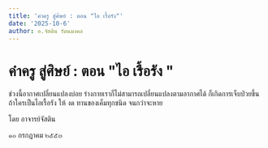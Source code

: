 ```yaml
---
title: 'คำครู สู่ศิษย์ : ตอน "ไอ เรื้อรัง"'
date: '2025-10-6'
author: อ.จัสติน รัตนมงคล
---
```


# คำครู สู่ศิษย์ : ตอน "ไอ เรื้อรัง "

ช่วงนี้อากาศเปลี่ยนแปลงบ่อย ร่างกายเราก็ไม่สามารถเปลี่ยนแปลงตามอากาศได้ ก็เกิดการเจ็บป่วยขึ้น ถ้าใครเป็นไอเรื้อรัง ให้ งด  ทานของเค็มทุกชนิด จนกว่าจะหาย

โดย อาจารย์จัสติน

๑๐ กรกฎาคม ๒๕๕๓
